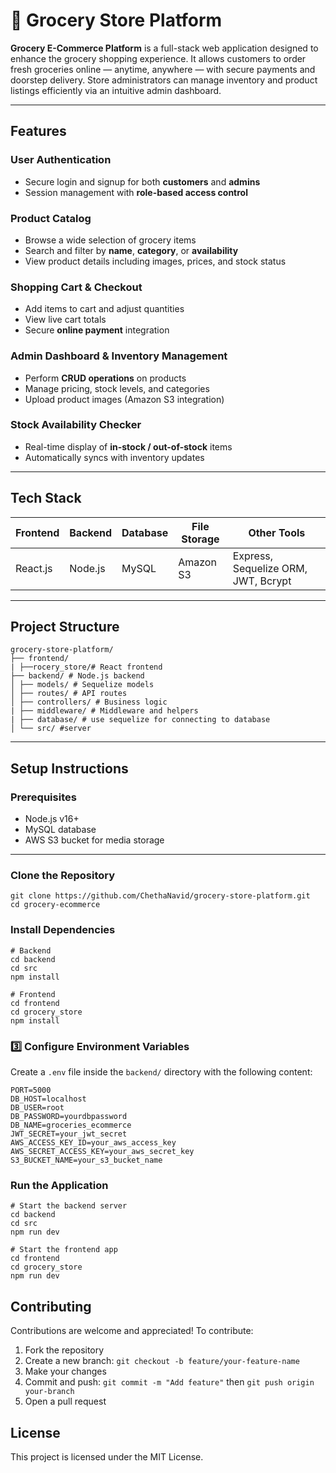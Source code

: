 # 🛒 Grocery Store Platform

**Grocery E-Commerce Platform** is a full-stack web application designed to enhance the grocery shopping experience. It allows customers to order fresh groceries online — anytime, anywhere — with secure payments and doorstep delivery. Store administrators can manage inventory and product listings efficiently via an intuitive admin dashboard.

---

## Features

### User Authentication
- Secure login and signup for both **customers** and **admins**
- Session management with **role-based access control**

### Product Catalog
- Browse a wide selection of grocery items
- Search and filter by **name**, **category**, or **availability**
- View product details including images, prices, and stock status

### Shopping Cart & Checkout
- Add items to cart and adjust quantities
- View live cart totals
- Secure **online payment** integration

### Admin Dashboard & Inventory Management
- Perform **CRUD operations** on products
- Manage pricing, stock levels, and categories
- Upload product images (Amazon S3 integration)

### Stock Availability Checker
- Real-time display of **in-stock / out-of-stock** items
- Automatically syncs with inventory updates

---

## Tech Stack

| Frontend   | Backend   | Database  | File Storage | Other Tools             |
|------------|-----------|-----------|--------------|--------------------------|
| React.js   | Node.js   | MySQL     | Amazon S3    | Express, Sequelize ORM, JWT, Bcrypt |

---

## Project Structure
```
grocery-store-platform/
├── frontend/ 
| ├──rocery_store/# React frontend
├── backend/ # Node.js backend
│ ├── models/ # Sequelize models
│ ├── routes/ # API routes
│ ├── controllers/ # Business logic
| ├── middleware/ # Middleware and helpers
| ├── database/ # use sequelize for connecting to database
│ └── src/ #server 
```

---

## Setup Instructions

### Prerequisites

- Node.js v16+
- MySQL database
- AWS S3 bucket for media storage

---

### Clone the Repository

```
git clone https://github.com/ChethaNavid/grocery-store-platform.git
cd grocery-ecommerce

```
### Install Dependencies
```
# Backend
cd backend
cd src
npm install

# Frontend
cd frontend
cd grocery_store
npm install
```

### 3️⃣ Configure Environment Variables

Create a `.env` file inside the `backend/` directory with the following content:

```
PORT=5000
DB_HOST=localhost
DB_USER=root
DB_PASSWORD=yourdbpassword
DB_NAME=groceries_ecommerce
JWT_SECRET=your_jwt_secret
AWS_ACCESS_KEY_ID=your_aws_access_key
AWS_SECRET_ACCESS_KEY=your_aws_secret_key
S3_BUCKET_NAME=your_s3_bucket_name
```
### Run the Application
```
# Start the backend server
cd backend
cd src
npm run dev

# Start the frontend app
cd frontend
cd grocery_store
npm run dev
```
## Contributing
Contributions are welcome and appreciated!
To contribute:
1. Fork the repository
2. Create a new branch: `git checkout -b feature/your-feature-name`
3. Make your changes
3. Commit and push: `git commit -m "Add feature"` then `git push origin your-branch`
4. Open a pull request
## License
This project is licensed under the MIT License.
